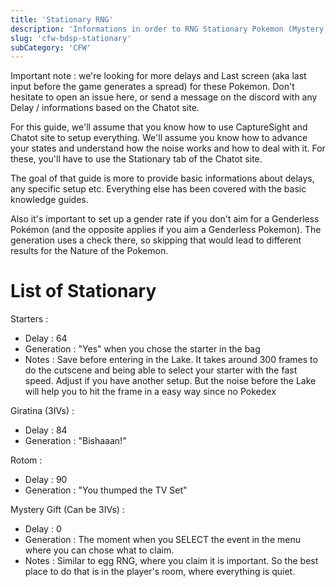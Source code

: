 ```yaml
---
title: 'Stationary RNG'
description: 'Informations in order to RNG Stationary Pokemon (Mystery Gift included)'
slug: 'cfw-bdsp-stationary'
subCategory: 'CFW'
---
```


Important note : we're looking for more delays and Last screen (aka last input before the game generates a spread) for these Pokemon. Don't hesitate to open an issue here, or send a message on the discord with any Delay / informations based on the Chatot site.

For this guide, we'll assume that you know how to use CaptureSight and Chatot site to setup everything. We'll assume you know how to advance your states and understand how the noise works and how to deal with it. For these, you'll have to use the Stationary tab of the Chatot site. 

The goal of that guide is more to provide basic informations about delays, any specific setup etc. Everything else has been covered with the basic knowledge guides.

Also it's important to set up a gender rate if you don't aim for a Genderless Pokémon (and the opposite applies if you aim a Genderless Pokemon). The generation uses a check there, so skipping that would lead to different results for the Nature of the Pokemon.

# List of Stationary

Starters :
- Delay : 64
- Generation : "Yes" when you chose the starter in the bag
- Notes : Save before entering in the Lake. It takes around 300 frames to do the cutscene and being able to select your starter with the fast speed. Adjust if you have another setup. But the noise before the Lake will help you to hit the frame in a easy way since no Pokedex

Giratina (3IVs) :
- Delay : 84 
- Generation : "Bishaaan!"

Rotom :
- Delay : 90
- Generation : "You thumped the TV Set"

Mystery Gift (Can be 3IVs) :
- Delay : 0
- Generation : The moment when you SELECT the event in the menu where you can chose what to claim.
- Notes : Similar to egg RNG, where you claim it is important. So the best place to do that is in the player's room, where everything is quiet.
